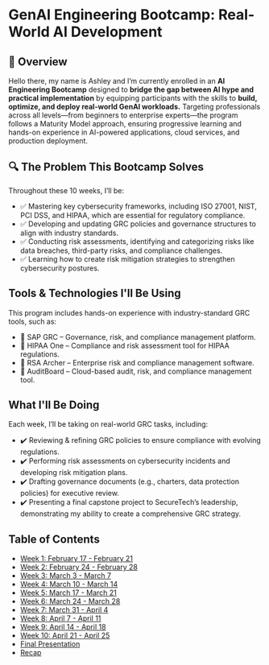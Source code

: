 # GenAI Engineering Bootcamp: Real-World AI Development

## 📌 Overview

Hello there, my name is Ashley and I’m currently enrolled in an **AI Engineering Bootcamp** designed to **bridge the gap between AI hype and practical implementation** by equipping participants with the skills to **build, optimize, and deploy real-world GenAI workloads.** Targeting professionals across all levels—from beginners to enterprise experts—the program follows a Maturity Model approach, ensuring progressive learning and hands-on experience in AI-powered applications, cloud services, and production deployment.

## 🔍 The Problem This Bootcamp Solves


Throughout these 10 weeks, I’ll be:
- ✅ Mastering key cybersecurity frameworks, including ISO 27001, NIST, PCI DSS, and HIPAA, which are essential for regulatory compliance.
- ✅ Developing and updating GRC policies and governance structures to align with industry standards.
- ✅ Conducting risk assessments, identifying and categorizing risks like data breaches, third-party risks, and compliance challenges.
- ✅ Learning how to create risk mitigation strategies to strengthen cybersecurity postures.

## Tools & Technologies I'll Be Using


This program includes hands-on experience with industry-standard GRC tools, such as:
- 🔹 SAP GRC – Governance, risk, and compliance management platform.
- 🔹 HIPAA One – Compliance and risk assessment tool for HIPAA regulations.
- 🔹 RSA Archer – Enterprise risk and compliance management software.
- 🔹 AuditBoard – Cloud-based audit, risk, and compliance management tool.

## What I'll Be Doing


Each week, I’ll be taking on real-world GRC tasks, including:
- ✔️ Reviewing & refining GRC policies to ensure compliance with evolving regulations.
- ✔️ Performing risk assessments on cybersecurity incidents and developing risk mitigation plans.
- ✔️ Drafting governance documents (e.g., charters, data protection policies) for executive review.
- ✔️ Presenting a final capstone project to SecureTech’s leadership, demonstrating my ability to create a comprehensive GRC strategy.

## Table of Contents

<!-- Sample item -->
<!-- - [Week 1: May 1 - May 7](./week1.md) -->

- [Week 1: February 17 - February 21](./week1.md)
- [Week 2: February 24 - February 28](./week2.md)
- [Week 3: March 3 - March 7](./week3.md)
- [Week 4: March 10 - March 14](./week4.md)
- [Week 5: March 17 - March 21](./week5.md)
- [Week 6: March 24 - March 28](./week6.md)
- [Week 7: March 31 - April 4](./week7.md)
- [Week 8: April 7 - April 11](./week8.md)
- [Week 9: April 14 - April 18](./week9.md)
- [Week 10: April 21 - April 25](./week10.md)
- [Final Presentation](./presentation.md)
- [Recap](./recap.md)

